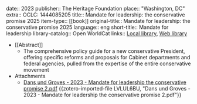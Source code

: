 date:: 2023
publisher:: The Heritage Foundation
place:: "Washington, DC"
extra:: OCLC: 1444085205
title:: Mandate for leadership: the conservative promise 2025
item-type:: [[book]]
original-title:: Mandate for leadership: the conservative promise 2025
language:: eng
short-title:: Mandate for leadership
library-catalog:: Open WorldCat
links:: [Local library](zotero://select/library/items/Y8FXRUAN), [Web library](https://www.zotero.org/users/46463/items/Y8FXRUAN)

- [[Abstract]]
	- The comprehensive policy guide for a new conservative President, offering specific reforms and proposals for Cabinet departments and federal agencies, pulled from the expertise of the entire conservative movement
- Attachments
	- [Dans und Groves - 2023 - Mandate for leadership the conservative promise 2.pdf](zotero://select/library/items/LVLUL6BU) {{zotero-imported-file LVLUL6BU, "Dans und Groves - 2023 - Mandate for leadership the conservative promise 2.pdf"}}